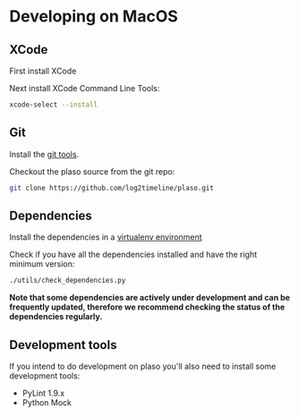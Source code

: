 # Developing on MacOS

## XCode

First install XCode

Next install XCode Command Line Tools:

```bash
xcode-select --install
```

## Git

Install the [git tools](http://git-scm.com/downloads).

Checkout the plaso source from the git repo:

```bash
git clone https://github.com/log2timeline/plaso.git
```

## Dependencies

Install the dependencies in a [virtualenv environment](../user/MacOS-Source-Release.html#install-plaso-contained-within-a-virtual-environment)

Check if you have all the dependencies installed and have the right minimum
version:

```bash
./utils/check_dependencies.py
```

**Note that some dependencies are actively under development and can be
frequently updated, therefore we recommend checking the status of the
dependencies regularly.**

## Development tools

If you intend to do development on plaso you'll also need to install some development tools:

* PyLint 1.9.x
* Python Mock
